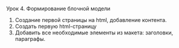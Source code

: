 Урок 4. Формирование блочной модели
1. Создание первой страницы на html, добавление контента.
2. Создать первую html-страницу
3. Добавить все необходимые элементы из макета: заголовки, параграфы.
